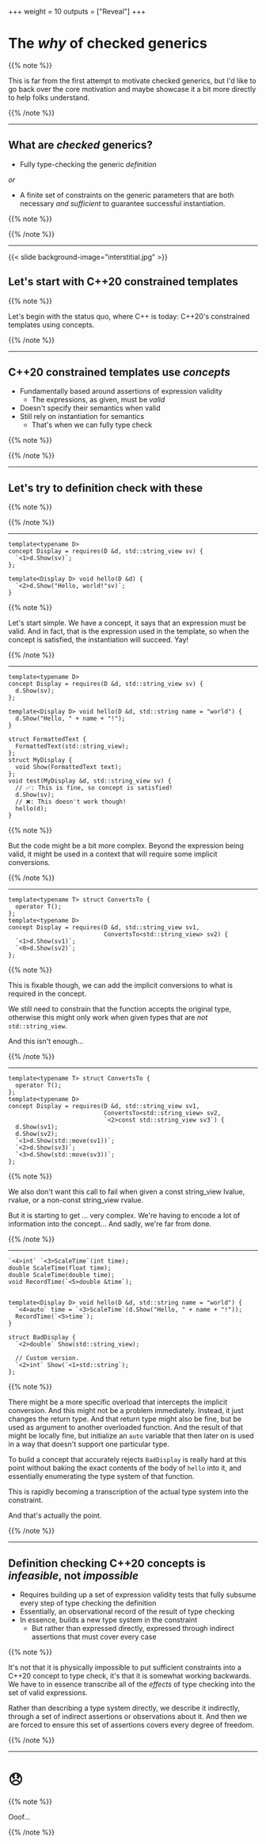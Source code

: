 +++
weight = 10
outputs = ["Reveal"]
+++

# The _why_ of checked generics

{{% note %}}

This is far from the first attempt to motivate checked generics, but I'd like to
go back over the core motivation and maybe showcase it a bit more directly to
help folks understand.

{{% /note %}}

---

## What are _checked_ generics?

- Fully type-checking the generic _definition_

_or_

- A finite set of constraints on the generic parameters that are both necessary
  _and sufficient_ to guarantee successful instantiation.

{{% note %}}

{{% /note %}}

---

{{< slide background-image="interstitial.jpg" >}}

## Let's start with C++20 constrained templates

{{% note %}}

Let's begin with the status quo, where C++ is today: C++20's constrained
templates using concepts.

{{% /note %}}

---

## C++20 constrained templates use _concepts_

- Fundamentally based around assertions of expression validity
  - The expressions, as given, must be _valid_
- Doesn't specify their semantics when valid
- Still rely on instantiation for semantics
  - That's when we can fully type check

{{% note %}}

{{% /note %}}

---

## Let's try to definition check with these

{{% note %}}

{{% /note %}}

---

<div class="code-with-fragment-indexes" data-fragment-indexes="0,1">

```cpp{|1-4|6-8}
template<typename D>
concept Display = requires(D &d, std::string_view sv) {
  `<1>d.Show(sv)`;
};

template<Display D> void hello(D &d) {
  `<2>d.Show("Hello, world!"sv)`;
}
```

</div>

{{% note %}}

Let's start simple. We have a concept, it says that an expression must be valid.
And in fact, that is the expression used in the template, so when the concept is
satisfied, the instantiation will succeed. Yay!

{{% /note %}}

---

```cpp{6-8|10-21|7,11,14}
template<typename D>
concept Display = requires(D &d, std::string_view sv) {
  d.Show(sv);
};

template<Display D> void hello(D &d, std::string name = "world") {
  d.Show("Hello, " + name + "!");
}

struct FormattedText {
  FormattedText(std::string_view);
};
struct MyDisplay {
  void Show(FormattedText text);
};
void test(MyDisplay &d, std::string_view sv) {
  // ✅: This is fine, so concept is satisfied!
  d.Show(sv);
  // ❌: This doesn't work though!
  hello(d);
}
```

{{% note %}}

But the code might be a bit more complex. Beyond the expression being valid, it
might be used in a context that will require some implicit conversions.

{{% /note %}}

---

```cpp{}
template<typename T> struct ConvertsTo {
  operator T();
};
template<typename D>
concept Display = requires(D &d, std::string_view sv1,
                           ConvertsTo<std::string_view> sv2) {
  `<1>d.Show(sv1)`;
  `<0>d.Show(sv2)`;
};
```

{{% note %}}

This is fixable though, we can add the implicit conversions to what is required
in the concept.

We still need to constrain that the function accepts the original type,
otherwise this might only work when given types that are _not_
`std::string_view`.

And this isn't enough...

{{% /note %}}

---

```cpp{}
template<typename T> struct ConvertsTo {
  operator T();
};
template<typename D>
concept Display = requires(D &d, std::string_view sv1,
                           ConvertsTo<std::string_view> sv2,
                           `<2>const std::string_view sv3`) {
  d.Show(sv1);
  d.Show(sv2);
  `<1>d.Show(std::move(sv1))`;
  `<2>d.Show(sv3)`;
  `<3>d.Show(std::move(sv3))`;
};
```

{{% note %}}

We also don't want this call to fail when given a const string_view lvalue,
rvalue, or a non-const string_view rvalue.

But it is starting to get ... very complex. We're having to encode a lot of
information into the concept... And sadly, we're far from done.

{{% /note %}}

---

```cpp{}
`<4>int` `<3>ScaleTime`(int time);
double ScaleTime(float time);
double ScaleTime(double time);
void RecordTime(`<5>double &time`);


template<Display D> void hello(D &d, std::string name = "world") {
  `<4>auto` time = `<3>ScaleTime`(d.Show("Hello, " + name + "!"));
  RecordTime(`<5>time`);
}

struct BadDisplay {
  `<2>double` Show(std::string_view);

  // Custom version.
  `<2>int` Show(`<1>std::string`);
};
```

{{% note %}}

There might be a more specific overload that intercepts the implicit conversion.
And this might not be a problem immediately. Instead, it just changes the return
type. And that return type might also be fine, but be used as argument to
another overloaded function. And the result of that might be locally fine, but
initialize an `auto` variable that then later on is used in a way that doesn't
support one particular type.

To build a concept that accurately rejects `BadDisplay` is really hard at this
point without baking the exact contents of the body of `hello` into it, and
essentially enumerating the type system of that function.

This is rapidly becoming a transcription of the actual type system into the
constraint.

And that's actually the point.

{{% /note %}}

---

## Definition checking C++20 concepts is _infeasible_, not _impossible_

- Requires building up a set of expression validity tests that fully subsume
  every step of type checking the definition
- Essentially, an observational record of the result of type checking
- In essence, builds a new type system in the constraint
  - But rather than expressed directly, expressed through indirect assertions
    that must cover every case

{{% note %}}

It's not that it is physically impossible to put sufficient constraints into a
C++20 concept to type check, it's that it is somewhat working backwards. We have
to in essence transcribe all of the _effects_ of type checking into the set of
valid expressions.

Rather than describing a type system directly, we describe it indirectly,
through a set of indirect assertions or observations about it. And then we are
forced to ensure this set of assertions covers every degree of freedom.

{{% /note %}}

---

# 😞

{{% note %}}

Ooof...

{{% /note %}}
